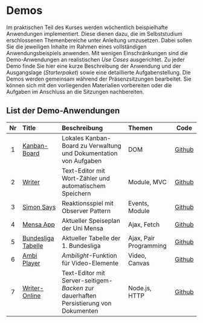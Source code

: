 # Demos
Im praktischen Teil des Kurses werden wöchentlich beispielhafte Anwendungen implementiert. Diese dienen dazu, die im Selbststudium erschlossenen Themenbereiche unter Anleitung umzusetzen. Dabei sollen Sie die jeweiligen Inhalte im Rahmen eines vollständigen Anwendungsbeispiels anwenden. Mit wenigen Einschränkungen sind die Demo-Anwendungen an realistischen *Use Cases* ausgerichtet. Zu jeder Demo finde Sie hier eine kurze Beschreibung der Anwendung und der Ausgangslage (*Starterpaket*) sowie eine detaillierte Aufgabenstellung. Die Demos werden gemeinsam während der Präsenzsitzungen bearbeitet. Sie können sich mit den vorliegenden Materialien vorbereiten oder die Aufgaben im Anschluss an die Sitzungen nachbereiten.

## List der Demo-Anwendungen

Nr | Title | Beschreibung | Themen | Code
:---:|:-----|:-------------|:-------|:----:
1 | [Kanban-Board](./kanban-board) | Lokales Kanban-Board zu Verwaltung und Dokumentation von Aufgaben | DOM | [Github](https://github.com/Multimedia-Engineering-Regensburg-Demos/MME-Kanban-Board)
2 | [Writer](./writer) | Text-Editor mit Wort-Zähler und automatischem Speichern | Module, MVC | [Github](https://github.com/Multimedia-Engineering-Regensburg-Demos/MME-Writer)
3 | [Simon Says](./simon-says) | Reaktionsspiel mit Observer Pattern | Events, Module | [Github](https://github.com/Multimedia-Engineering-Regensburg-Demos/MME-Simon-Says)
4 | [Mensa App](./mensa-app) | Aktueller Speiseplan der Uni Mensa | Ajax, Fetch | [Github](https://github.com/Multimedia-Engineering-Regensburg-Demos/MME-MensaApp)
5 | [Bundesliga Tabelle](./bundesliga) | Aktueller Tabelle der 1. Bundesliga | Ajax, Pair Programming | [Github](https://github.com/Multimedia-Engineering-Regensburg-Demos/MME-Bundesliga)
6 | [Ambi Player](./ambi-player) | *Ambilight*-Funktion für Video-Elemente | Video, Canvas | [Github](https://github.com/Multimedia-Engineering-Regensburg-Demos/MME-AmbiPlayer)
7 | [Writer-Online](./writer-online) | Text-Editor mit Server-seitigem-*Backen* zur dauerhaften Persistierung von Dokumenten | Node.js, HTTP | [Github](https://github.com/Multimedia-Engineering-Regensburg-Demos/MME-Writer-Online)